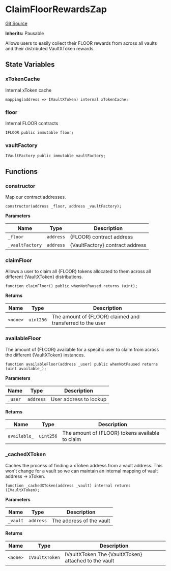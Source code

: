# ClaimFloorRewardsZap
[Git Source](https://github.com/FloorDAO/floor-v2/blob/537a38ba21fa97b6f7763cc3c1b0ee2a21e56857/src/contracts/zaps/ClaimFloorRewards.sol)

**Inherits:**
Pausable

Allows users to easily collect their FLOOR rewards from across all vaults and
their distributed VaultXToken rewards.


## State Variables
### xTokenCache
Internal xToken cache


```solidity
mapping(address => IVaultXToken) internal xTokenCache;
```


### floor
Internal FLOOR contracts


```solidity
IFLOOR public immutable floor;
```


### vaultFactory

```solidity
IVaultFactory public immutable vaultFactory;
```


## Functions
### constructor

Map our contract addresses.


```solidity
constructor(address _floor, address _vaultFactory);
```
**Parameters**

|Name|Type|Description|
|----|----|-----------|
|`_floor`|`address`|{FLOOR} contract address|
|`_vaultFactory`|`address`|{VaultFactory} contract address|


### claimFloor

Allows a user to claim all {FLOOR} tokens allocated to them across all different
{VaultXToken} distributions.


```solidity
function claimFloor() public whenNotPaused returns (uint);
```
**Returns**

|Name|Type|Description|
|----|----|-----------|
|`<none>`|`uint256`|The amount of {FLOOR} claimed and transferred to the user|


### availableFloor

The amount of {FLOOR} available for a specific user to claim from across the
different {VaultXToken} instances.


```solidity
function availableFloor(address _user) public whenNotPaused returns (uint available_);
```
**Parameters**

|Name|Type|Description|
|----|----|-----------|
|`_user`|`address`|User address to lookup|

**Returns**

|Name|Type|Description|
|----|----|-----------|
|`available_`|`uint256`|The amount of {FLOOR} tokens available to claim|


### _cachedXToken

Caches the process of finding a xToken address from a vault address. This won't change
for a vault so we can maintain an internal mapping of vault address -> xToken.


```solidity
function _cachedXToken(address _vault) internal returns (IVaultXToken);
```
**Parameters**

|Name|Type|Description|
|----|----|-----------|
|`_vault`|`address`|The address of the vault|

**Returns**

|Name|Type|Description|
|----|----|-----------|
|`<none>`|`IVaultXToken`|IVaultXToken The {VaultXToken} attached to the vault|


